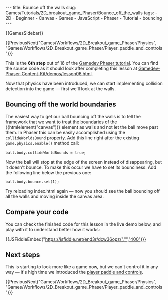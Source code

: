 --- title: Bounce off the walls slug: Games/Tutorials/2D_breakout_game_Phaser/Bounce_off_the_walls tags: - 2D - Beginner - Canvas - Games - JavaScript - Phaser - Tutorial - bouncing ---

{{GamesSidebar}}

{{PreviousNext("Games/Workflows/2D\_Breakout\_game\_Phaser/Physics", "Games/Workflows/2D\_Breakout\_game\_Phaser/Player\_paddle\_and\_controls")}}

This is the **6th step** out of 16 of the [Gamedev Phaser tutorial](/en-US/docs/Games/Tutorials/2D_breakout_game_Phaser). You can find the source code as it should look after completing this lesson at [Gamedev-Phaser-Content-Kit/demos/lesson06.html](https://github.com/end3r/Gamedev-Phaser-Content-Kit/blob/gh-pages/demos/lesson06.html).

<span class="seoSummary">Now that physics have been introduced, we can start implementing collision detection into the game — first we'll look at the walls.</span>

## Bouncing off the world boundaries

The easiest way to get our ball bouncing off the walls is to tell the framework that we want to treat the boundaries of the {{htmlelement("canvas")}} element as walls and not let the ball move past them. In Phaser this can be easily accomplished using the `collideWorldsBound` property. Add this line right after the existing `game.physics.enable()` method call:

    ball.body.collideWorldBounds = true;

Now the ball will stop at the edge of the screen instead of disappearing, but it doesn't bounce. To make this occur we have to set its bounciness. Add the following line below the previous one:

    ball.body.bounce.set(1);

Try reloading index.html again — now you should see the ball bouncing off all the walls and moving inside the canvas area.

## Compare your code

You can check the finished code for this lesson in the live demo below, and play with it to understand better how it works:

{{JSFiddleEmbed("https://jsfiddle.net/end3r/dcw36opz/","","400")}}

## Next steps

This is starting to look more like a game now, but we can't control it in any way — it's high time we introduced the [player paddle and controls](/en-US/docs/Games/Tutorials/2D_breakout_game_Phaser/Player_paddle_and_controls).

{{PreviousNext("Games/Workflows/2D\_Breakout\_game\_Phaser/Physics", "Games/Workflows/2D\_Breakout\_game\_Phaser/Player\_paddle\_and\_controls")}}
